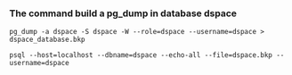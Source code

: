 ### The command build a pg_dump in database dspace

```
pg_dump -a dspace -S dspace -W --role=dspace --username=dspace > dspace_database.bkp
```

```
psql --host=localhost --dbname=dspace --echo-all --file=dspace.bkp --username=dspace
```
